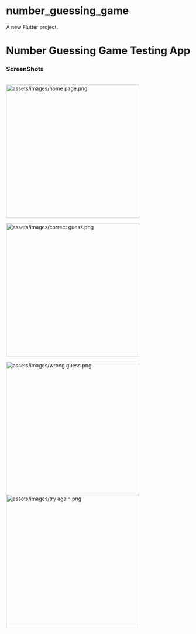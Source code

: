 # number_guessing_game

A new Flutter project.

<h1> Number Guessing Game Testing App</h1>
<h3>ScreenShots</h3><br>

<img width="364" alt="assets/images/home page.png" src="home page.png"/>

<img width="364" alt="assets/images/correct guess.png" src="correct guess.png"/><br>

<img width="364" alt="assets/images/wrong guess.png" src="wrong guess.png"/>

<img width="364" alt="assets/images/try again.png" src="try again.png"/>




